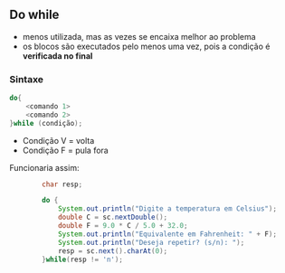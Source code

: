 ## Do while
- menos utilizada, mas as vezes se encaixa melhor ao problema
- os blocos são executados pelo menos uma vez, pois a condição é **verificada no final**

### Sintaxe

```java
do{
    <comando 1>
    <comando 2>
}while (condição);
```

- Condição V = volta
- Condição F = pula fora

Funcionaria assim:

```java
        char resp;

        do {
            System.out.println("Digite a temperatura em Celsius");
            double C = sc.nextDouble();
            double F = 9.0 * C / 5.0 + 32.0;
            System.out.println("Equivalente em Fahrenheit: " + F);
            System.out.println("Deseja repetir? (s/n): ");
            resp = sc.next().charAt(0);
        }while(resp != 'n');
```